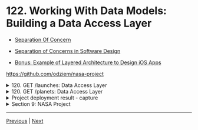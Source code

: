 # 122. Working With Data Models: Building a Data Access Layer

-   [Separation Of Concern](https://en.wikipedia.org/wiki/Separation_of_concerns)

-   [Separation of Concerns in Software Design](https://nalexn.github.io/separation-of-concerns/)

-   [Bonus: Example of Layered Architecture to Design iOS Apps](https://www.vadimbulavin.com/layered-architecture-ios/)

https://github.com/odziem/nasa-project

<details>
  <summary> 120. GET /launches: Data Access Layer </summary>

-   `server/src/models/launches.model.js` 
```
const launches = new Map();

const launch = {
    flightNumber: 100,
    mission: 'Kepler Exploration X',
    rocket: 'Explorer IS1',
    launchDate: new Date('December 27, 2030'),
    destination: 'Kepler-442 b',
    customer: ['ZTM', 'NASA'],
    upcoming: true,
    success: true
};

launches.set(launch.flightNumber, launch);

function getAllLaunches () {
    return Array.from(launches.values());
}

module.exports = {
    getAllLaunches,
}

```

-   `server/src/routes/launches/launches.controller.js`
```
const { getAllLaunches } = require('../../models/launches.model');

function httpGetAllLaunches(req, res) {
    return res.status(200).json(getAllLaunches());
}

module.exports = {
    httpGetAllLaunches,
}
```

-   `server/src/routes/launches/launches.router.js`
```
const express = require('express');
const {
    httpGetAllLaunches,
} = require('./launches.controller');

const launchesRouter = express.Router();

launchesRouter.get('/launches', httpGetAllLaunches);

module.exports = launchesRouter;
```
</details>

<details>
  <summary> 120. GET /planets: Data Access Layer </summary>

-   `server/src/models/planets.model.js` 
```
const  { parse } = require('csv-parse');
const fs = require('fs');
const path = require('path');

const habitablePlanets = [];

function isHabitablePlanet(planet) {
    return planet['koi_disposition'] === 'CONFIRMED'
        && planet['koi_insol'] > 0.36 && planet['koi_insol'] < 1.11
        && planet['koi_prad'] < 1.6;
  }

  
function loadPlanetsData(){
    return new Promise((resolve, reject) => {
        fs.createReadStream(path.join(__dirname, '..', '..', 'data', 'kepler_data.csv'))
            .pipe(parse({
                comment: '#',
                columns: true
            }))
            .on('data', (data) => {
                if (isHabitablePlanet(data)){
                    habitablePlanets.push(data);
                }
            })
            .on('error', (err) => {
                console.log(err);
                reject(err);
            })
            .on('end', () => {                
                console.log(`${habitablePlanets.length} habitable planets found!`);
                resolve();
            });
    });
}

function getAllPlanets () {
    return habitablePlanets;
};

module.exports = {
    loadPlanetsData,
    getAllPlanets,
};
```

-   `server/src/routes/planets/planets.controller.js`
```
const { getAllPlanets } = require('../../models/planets.model')

function httpGetAllPlanets(req, res) {
    // res.status(200).json(planets); 
    return res.status(200).json(getAllPlanets);
};

module.exports = {
    httpGetAllPlanets,
}
```

-   `server/src/routes/planets/planets.router.js`
```
const express = require('express');

const {
    httpGetAllPlanets,
} = require('./planets.controller');

const planetsRouter = express.Router();

planetsRouter.get('/planets', httpGetAllPlanets);

module.exports = planetsRouter;
```
</details>


<details>
  <summary> Project deployment result - capture </summary>

- under project root run `npm run deploy` 

- goto `http://localhost:8000/hsitory` 

<p align="center" >
    <img src="../imags/120_GET_launches_5.png" width="100%" > 
</p> 

---

- goto postman `GET http://localhost:8000/launches`

<p align="center" >
    <img src="../imags/120_GET_launches_2.png" width="100%" > 
</p> 

- goto postman `GET http://localhost:8000/planets`

<p align="center" >
    <img src="../imags/120_GET_launches_3.png" width="100%" > 
</p> 

</details>

<details>
  <summary> Section 9: NASA Project </summary>

  - [Codebase: nasa-project](../src/9_nasa-project)

</details>



---

[Previous](./121_Serving-Applications-With-Client-Side-Routing.md) | [Next](./123_POST_launches_Creating-Launches-1.md)